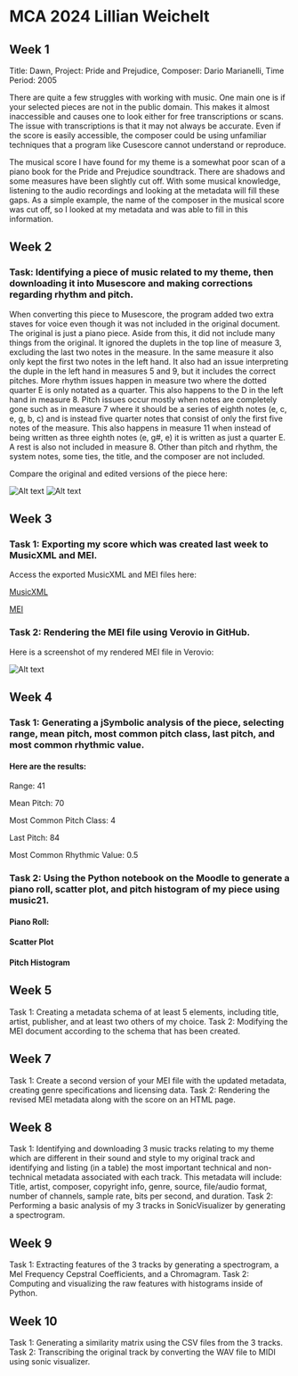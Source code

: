 # MCA 2024 Lillian Weichelt
## Week 1
Title: Dawn, Project: Pride and Prejudice, Composer: Dario Marianelli, Time Period: 2005

There are quite a few struggles with working with music. One main one is if your selected pieces are not in the public domain. This makes it almost inaccessible and causes one to look either for free transcriptions or scans. The issue with transcriptions is that it may not always be accurate. Even if the score is easily accessible, the composer could be using unfamiliar techniques that a program like Cusescore cannot understand or reproduce.

The musical score I have found for my theme is a somewhat poor scan of a piano book for the Pride and Prejudice soundtrack. There are shadows and some measures have been slightly cut off. With some musical knowledge, listening to the audio recordings and looking at the metadata will fill these gaps. As a simple example, the name of the composer in the musical score was cut off, so I looked at my metadata and was able to fill in this information.

## Week 2
### Task: Identifying a piece of music related to my theme, then downloading it into Musescore and making corrections regarding rhythm and pitch.
When converting this piece to Musescore, the program added two extra staves for voice even though it was not included in the original document. The original is just a piano piece. Aside from this, it did not include many things from the original. It ignored the duplets in the top line of measure 3, excluding the last two notes in the measure. In the same measure it also only kept the first two notes in the left hand. It also had an issue interpreting the duple in the left hand in measures 5 and 9, but it includes the correct pitches. More rhythm issues happen in measure two where the dotted quarter E is only notated as a quarter. This also happens to the D in the left hand in measure 8. Pitch issues occur mostly when notes are completely gone such as in measure 7 where it should be a series of eighth notes (e, c, e, g, b, c) and is instead five quarter notes that consist of only the first five notes of the measure. This also happens in measure 11 when instead of being written as three eighth notes (e, g#, e) it is written as just a quarter E. A rest is also not included in measure 8. Other than pitch and rhythm, the system notes, some ties, the title, and the composer are not included.

Compare the original and edited versions of the piece here:

<img title="a title" alt="Alt text" src="/data/DawnOriginal.jpg">
<img title="a title" alt="Alt text" src="/data/DawnFixed.jpg">




## Week 3
### Task 1: Exporting my score which was created last week to MusicXML and MEI.
Access the exported MusicXML and MEI files here:

[MusicXML](/data/DawnTranscription.musicxml)

[MEI](/data/DawnTranscription.mei)

### Task 2: Rendering the MEI file using Verovio in GitHub.
Here is a screenshot of my rendered MEI file in Verovio:

<img title="a title" alt="Alt text" src="/data/Verovioweek3.png">

## Week 4
### Task 1: Generating a jSymbolic analysis of the piece, selecting range, mean pitch, most common pitch class, last pitch, and most common rhythmic value.

#### Here are the results:
Range: 41

Mean Pitch: 70

Most Common Pitch Class: 4

Last Pitch: 84

Most Common Rhythmic Value: 0.5

### Task 2: Using the Python notebook on the Moodle to generate a piano roll, scatter plot, and pitch histogram of my piece using music21. 

#### Piano Roll:


#### Scatter Plot


#### Pitch Histogram


## Week 5
Task 1: Creating a metadata schema of at least 5 elements, including title, artist, publisher, and at least two others of my choice. 
Task 2: Modifying the MEI document according to the schema that has been created.

## Week 7
Task 1: Create a second version of your MEI file with the updated metadata, creating genre specifications and licensing data.
Task 2: Rendering the revised MEI metadata along with the score on an HTML page.

## Week 8
Task 1: Identifying and downloading 3 music tracks relating to my theme which are different in their sound and style to my original track and identifying and listing (in a table) the most important technical and non-technical metadata associated with each track. This metadata will include: Title, artist, composer, copyright info, genre, source, file/audio format, number of channels, sample rate, bits per second, and duration.
Task 2: Performing a basic analysis of my 3 tracks in SonicVisualizer by generating a spectrogram. 

## Week 9
Task 1: Extracting features of the 3 tracks by generating a spectrogram, a Mel Frequency Cepstral Coefficients, and a Chromagram.
Task 2: Computing and visualizing the raw features with histograms inside of Python.

## Week 10
Task 1: Generating a similarity matrix using the CSV files from the 3 tracks.
Task 2: Transcribing the original track by converting the WAV file to MIDI using sonic visualizer.









